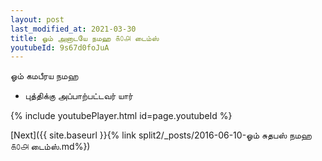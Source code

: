 ```yaml
---
layout: post
last_modified_at: 2021-03-30
title: ஓம் அனாடயே நமஹ ௧௦௮ டைம்ஸ்
youtubeId: 9s67d0foJuA
---
```

 
 
 ஓம் கமபீரய நமஹ  
 
 -  புத்திக்கு அப்பாற்பட்டவர் யார் 
 
  
 
  
 
 
 
 
 
 


{% include youtubePlayer.html id=page.youtubeId %}
 
[Next]({{ site.baseurl }}{% link  split2/_posts/2016-06-10-ஓம் சுதபஸ் நமஹ ௧௦௮ டைம்ஸ்.md%})
 
